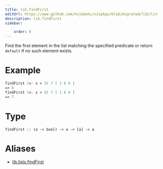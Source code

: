 ```yaml
---
title: lib.findFirst
editUrl: https://www.github.com/hsjobeki/nixpkgs/blob/migrated/lib/lists.nix#L346C5
description: lib.findFirst
sidebar:

    order: 8
---
```


Find the first element in the list matching the specified
predicate or return `default` if no such element exists.

# Example

```nix
findFirst (x: x > 3) 7 [ 1 6 4 ]
=> 6
findFirst (x: x > 9) 7 [ 1 6 4 ]
=> 7
```

# Type

```
findFirst :: (a -> bool) -> a -> [a] -> a
```


# Aliases

- [lib.lists.findFirst](/nix-doc-comments/reference/lib/lists/lib-lists-findfirst)


